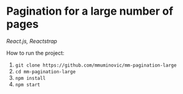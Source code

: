 # Pagination for a large number of pages
*React.js, Reactstrap*

How to run the project:

1.  `git clone https://github.com/mmuminovic/mm-pagination-large`
1.  `cd mm-pagination-large`  
1.  `npm install`  
1.  `npm start`  
